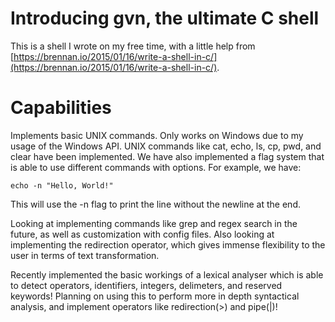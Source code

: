 # Introducing gvn, the ultimate C shell

This is a shell I wrote on my free time, with a little help from [https://brennan.io/2015/01/16/write-a-shell-in-c/](https://brennan.io/2015/01/16/write-a-shell-in-c/).

# Capabilities

Implements basic UNIX commands. Only works on Windows due to my usage of the Windows API. UNIX commands like cat, echo, ls, cp, pwd, and clear have been implemented. We have also implemented a flag system that is able to use different commands with options. For
example, we have:

```
echo -n "Hello, World!"
```

This will use the -n flag to print the line without the newline at the end.

Looking at implementing commands like grep and regex search in the future, as well as customization with config files. Also looking at implementing the redirection operator, which gives immense flexibility to the user in terms of text transformation.

Recently implemented the basic workings of a lexical analyser which is able to detect operators, identifiers, integers, delimeters, and reserved keywords! Planning on using this to perform more in depth syntactical analysis, and implement operators like redirection(>) and pipe(|)!
